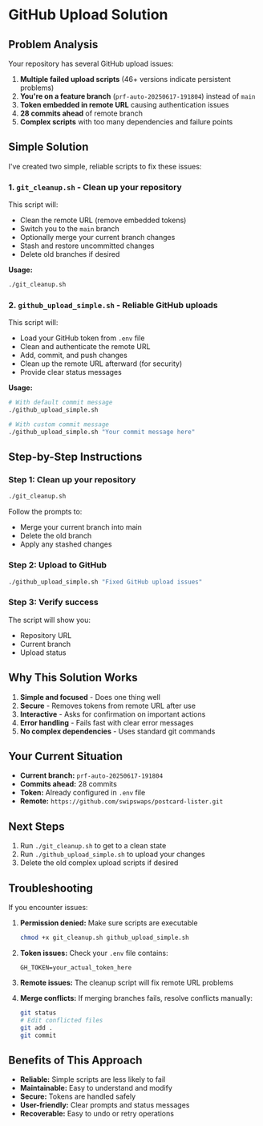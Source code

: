# GitHub Upload Solution

## Problem Analysis

Your repository has several GitHub upload issues:

1. **Multiple failed upload scripts** (46+ versions indicate persistent problems)
2. **You're on a feature branch** (`prf-auto-20250617-191804`) instead of `main`
3. **Token embedded in remote URL** causing authentication issues
4. **28 commits ahead** of remote branch
5. **Complex scripts** with too many dependencies and failure points

## Simple Solution

I've created two simple, reliable scripts to fix these issues:

### 1. `git_cleanup.sh` - Clean up your repository

This script will:
- Clean the remote URL (remove embedded tokens)
- Switch you to the `main` branch
- Optionally merge your current branch changes
- Stash and restore uncommitted changes
- Delete old branches if desired

**Usage:**
```bash
./git_cleanup.sh
```

### 2. `github_upload_simple.sh` - Reliable GitHub uploads

This script will:
- Load your GitHub token from `.env` file
- Clean and authenticate the remote URL
- Add, commit, and push changes
- Clean up the remote URL afterward (for security)
- Provide clear status messages

**Usage:**
```bash
# With default commit message
./github_upload_simple.sh

# With custom commit message
./github_upload_simple.sh "Your commit message here"
```

## Step-by-Step Instructions

### Step 1: Clean up your repository
```bash
./git_cleanup.sh
```

Follow the prompts to:
- Merge your current branch into main
- Delete the old branch
- Apply any stashed changes

### Step 2: Upload to GitHub
```bash
./github_upload_simple.sh "Fixed GitHub upload issues"
```

### Step 3: Verify success
The script will show you:
- Repository URL
- Current branch
- Upload status

## Why This Solution Works

1. **Simple and focused** - Does one thing well
2. **Secure** - Removes tokens from remote URL after use
3. **Interactive** - Asks for confirmation on important actions
4. **Error handling** - Fails fast with clear error messages
5. **No complex dependencies** - Uses standard git commands

## Your Current Situation

- **Current branch:** `prf-auto-20250617-191804`
- **Commits ahead:** 28 commits
- **Token:** Already configured in `.env` file
- **Remote:** `https://github.com/swipswaps/postcard-lister.git`

## Next Steps

1. Run `./git_cleanup.sh` to get to a clean state
2. Run `./github_upload_simple.sh` to upload your changes
3. Delete the old complex upload scripts if desired

## Troubleshooting

If you encounter issues:

1. **Permission denied:** Make sure scripts are executable
   ```bash
   chmod +x git_cleanup.sh github_upload_simple.sh
   ```

2. **Token issues:** Check your `.env` file contains:
   ```
   GH_TOKEN=your_actual_token_here
   ```

3. **Remote issues:** The cleanup script will fix remote URL problems

4. **Merge conflicts:** If merging branches fails, resolve conflicts manually:
   ```bash
   git status
   # Edit conflicted files
   git add .
   git commit
   ```

## Benefits of This Approach

- **Reliable:** Simple scripts are less likely to fail
- **Maintainable:** Easy to understand and modify
- **Secure:** Tokens are handled safely
- **User-friendly:** Clear prompts and status messages
- **Recoverable:** Easy to undo or retry operations
